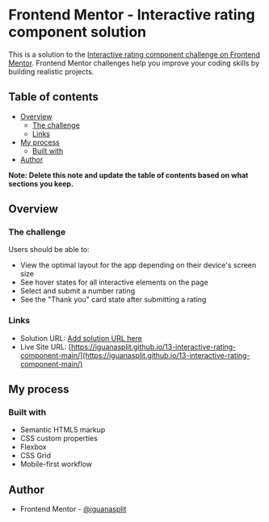 # Frontend Mentor - Interactive rating component solution

This is a solution to the [Interactive rating component challenge on Frontend Mentor](https://www.frontendmentor.io/challenges/interactive-rating-component-koxpeBUmI). Frontend Mentor challenges help you improve your coding skills by building realistic projects. 

## Table of contents

- [Overview](#overview)
  - [The challenge](#the-challenge)
  - [Links](#links)
- [My process](#my-process)
  - [Built with](#built-with)
- [Author](#author)


**Note: Delete this note and update the table of contents based on what sections you keep.**

## Overview

### The challenge

Users should be able to:

- View the optimal layout for the app depending on their device's screen size
- See hover states for all interactive elements on the page
- Select and submit a number rating
- See the "Thank you" card state after submitting a rating


### Links

- Solution URL: [Add solution URL here](https://your-solution-url.com)
- Live Site URL: [https://iguanasplit.github.io/13-interactive-rating-component-main/](https://iguanasplit.github.io/13-interactive-rating-component-main/)

## My process

### Built with

- Semantic HTML5 markup
- CSS custom properties
- Flexbox
- CSS Grid
- Mobile-first workflow



## Author


- Frontend Mentor - [@iguanasplit](https://www.frontendmentor.io/profile/iguanasplit)

